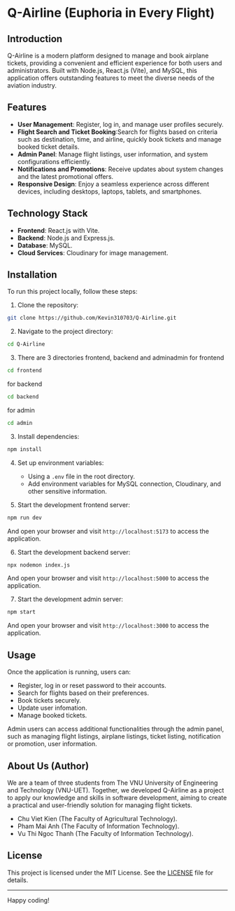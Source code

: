 # Q-Airline (Euphoria in Every Flight)

## Introduction

Q-Airline is a modern platform designed to manage and book airplane tickets, providing a convenient and efficient experience for both users and administrators. Built with Node.js, React.js (Vite), and MySQL, this application offers outstanding features to meet the diverse needs of the aviation industry.

## Features

- **User Management**: Register, log in, and manage user profiles securely.
- **Flight Search and Ticket Booking**:Search for flights based on criteria such as destination, time, and airline, quickly book tickets and manage booked ticket details.
- **Admin Panel**: Manage flight listings, user information, and system configurations efficiently.
- **Notifications and Promotions**: Receive updates about system changes and the latest promotional offers.
- **Responsive Design**: Enjoy a seamless experience across different devices, including desktops, laptops, tablets, and smartphones.

## Technology Stack

- **Frontend**: React.js with Vite.
- **Backend**: Node.js and Express.js.
- **Database**: MySQL.
- **Cloud Services**: Cloudinary for image management.

## Installation

To run this project locally, follow these steps:

1. Clone the repository:

```bash
git clone https://github.com/Kevin310703/Q-Airline.git
```

2. Navigate to the project directory:

```bash
cd Q-Airline
```

3. There are 3 directories frontend, backend and adminadmin
for frontend
```bash
cd frontend
```

for backend
```bash
cd backend
```

for admin
```bash
cd admin
```

3. Install dependencies:

```bash
npm install
```

4. Set up environment variables:
   - Using a `.env` file in the root directory.
   - Add environment variables for MySQL connection, Cloudinary, and other sensitive information.

5. Start the development frontend server:

```bash
npm run dev
```
And open your browser and visit `http://localhost:5173` to access the application.

6. Start the development backend server:

```bash
npx nodemon index.js
```
And open your browser and visit `http://localhost:5000` to access the application.

7. Start the development admin server:

```bash
npm start
```
And open your browser and visit `http://localhost:3000` to access the application.

## Usage

Once the application is running, users can:

- Register, log in or reset password to their accounts.
- Search for flights based on their preferences.
- Book tickets securely.
- Update user infomation.
- Manage booked tickets.

Admin users can access additional functionalities through the admin panel, such as managing flight listings, airplane listings, ticket listing, notification or promotion, user information.

## About Us (Author)
We are a team of three students from The VNU University of Engineering and Technology (VNU-UET). Together, we developed Q-Airline as a project to apply our knowledge and skills in software development, aiming to create a practical and user-friendly solution for managing flight tickets.

- Chu Viet Kien (The Faculty of Agricultural Technology).
- Pham Mai Anh (The Faculty of Information Technology).
- Vu Thi Ngoc Thanh (The Faculty of Information Technology).

## License

This project is licensed under the MIT License. See the [LICENSE](LICENSE) file for details.

---

Happy coding!
